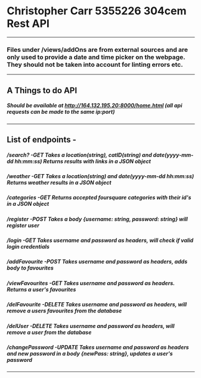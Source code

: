 # Christopher Carr 5355226 304cem Rest API
___
### Files under /views/addOns are from external sources and are only used to provide a date and time picker on the webpage. They should not be taken into account for linting errors etc.
---
## A Things to do API
##### Should be available at http://164.132.195.20:8000/home.html (all api requests can be made to the same ip:port)

---
## List of endpoints - 
##### /search? -GET Takes a location(string), catID(string) and date(yyyy-mm-dd hh:mm:ss) Returns results with links in a JSON object

##### /weather -GET Takes a location(string) and date(yyyy-mm-dd hh:mm:ss) Returns weather results in a JSON object
##### /categories -GET Returns accepted foursquare categories with their id's in a JSON object
##### /register -POST Takes a body {username: string, password: string} will register user
##### /login -GET Takes username and password as headers, will check if valid login credentials
##### /addFavourite -POST Takes username and password as headers, adds body to favourites
##### /viewFavourites -GET Takes username and password as headers. Returns a user's favourites
##### /delFavourite -DELETE Takes username and password as headers, will remove a users favourites from the database
##### /delUser -DELETE Takes username and password as headers, will remove a user from the database
##### /changePassword -UPDATE Takes username and password as headers and new password in a body {newPass: string}, updates a user's password
---

